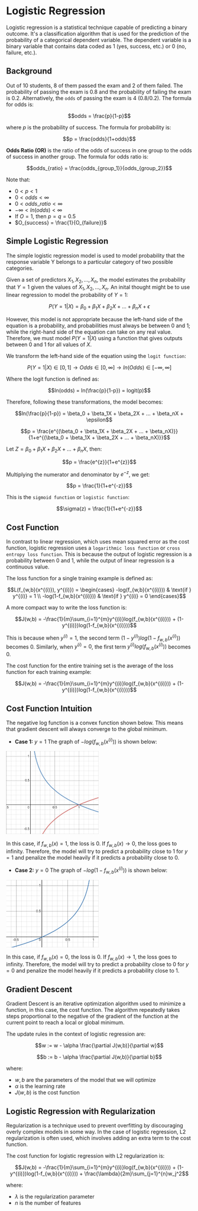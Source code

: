 # Logistic Regression
Logistic regression is a statistical technique capable of predicting a binary outcome. It's a classification algorithm that is used for the prediction of the probability of a categorical dependent variable. The dependent variable is a binary variable that contains data coded as 1 (yes, success, etc.) or 0 (no, failure, etc.).

## Background
Out of 10 students, 8 of them passed the exam and 2 of them failed. The probability of passing the exam is 0.8 and the probability of failing the exam is 0.2. Alternatively, the `odds` of passing the exam is 4 (0.8/0.2). The formula for odds is:

$$odds = \frac{p}{1-p}$$

where $p$ is the probability of success. The formula for probability is:

$$p = \frac{odds}{1+odds}$$

**Odds Ratio (OR)** is the ratio of the odds of success in one group to the odds of success in another group. The formula for odds ratio is:

$$odds_{ratio} = \frac{odds_{group_1}}{odds_{group_2}}$$

Note that:
- $0 < p < 1$
- $0 < odds < \infty$
- $0 < odds\_ratio < \infty$
- $-\infty < ln(odds) < \infty$
- If $O = 1$, then $p = q = 0.5$
- $O_{success} = \frac{1}{O_{failure}}$

## Simple Logistic Regression
The simple logistic regression model is used to model probability that the response variable Y belongs to a particular category of two possible categories. 

Given a set of predictors $X_1, X_2, ..., X_n$, the model estimates the probability that $Y = 1$ given the values of $X_1, X_2, ..., X_n$. An inital thought might be to use linear regression to model the probability of $Y = 1$:

$$P(Y=1|X) = \beta_0 + \beta_1X + \beta_2X + ... + \beta_nX + \epsilon$$

However, this model is not appropriate because the left-hand side of the equation is a probability, and probabilities must always be between 0 and 1; while the right-hand side of the equation can take on any real value. Therefore, we must model $P(Y=1|X)$ using a function that gives outputs between 0 and 1 for all values of $X$.

We transform the left-hand side of the equation using the `logit function`:

$$P(Y=1|X) \in [0,1] \rightarrow Odds \in [0,\infty] \rightarrow ln(Odds) \in [-\infty,\infty]$$

Where the logit function is defined as:

$$ln(odds) = ln(\frac{p}{1-p}) = logit(p)$$

Therefore, following these transformations, the model becomes:

$$ln(\frac{p}{1-p}) = \beta_0 + \beta_1X + \beta_2X + ... + \beta_nX + \epsilon$$

$$p = \frac{e^{(\beta_0 + \beta_1X + \beta_2X + ... + \beta_nX)}}{1+e^{(\beta_0 + \beta_1X + \beta_2X + ... + \beta_nX)}}$$

Let $Z = \beta_0 + \beta_1X + \beta_2X + ... + \beta_nX$, then:

$$p = \frac{e^{z}}{1+e^{z}}$$

Multiplying the numerator and denominator by $e^{-z}$, we get:

$$p = \frac{1}{1+e^{-z}}$$

This is the `sigmoid function` or `logistic function`:

$$\sigma(z) = \frac{1}{1+e^{-z}}$$

## Cost Function
In contrast to linear regression, which uses mean squared error as the cost function, logistic regression uses a `logarithmic loss function` or `cross entropy loss function`. This is because the output of logistic regression is a probability between 0 and 1, while the output of linear regression is a continuous value. 

The loss function for a single training example is defined as:

$$L(f_{w,b}(x^{(i)}), y^{(i)}) = \begin{cases} 
-log(f_{w,b}(x^{(i)})) & \text{if } y^{(i)} = 1 \\ 
-log(1-f_{w,b}(x^{(i)})) & \text{if } y^{(i)} = 0 
\end{cases}$$

A more compact way to write the loss function is:

$$J(w,b) = -\frac{1}{m}\sum_{i=1}^{m}y^{(i)}log(f_{w,b}(x^{(i)})) + (1-y^{(i)})log(1-f_{w,b}(x^{(i)}))$$

This is because when $y^{(i)}=1$, the second term $(1-y^{(i)})log(1-f_{w,b}(x^{(i)}))$ becomes 0. Similarly, when $y^{(i)}=0$, the first term $y^{(i)}log(f_{w,b}(x^{(i)}))$ becomes 0.

The cost function for the entire training set is the average of the loss function for each training example:

$$J(w,b) = -\frac{1}{m}\sum_{i=1}^{m}y^{(i)}log(f_{w,b}(x^{(i)})) + (1-y^{(i)})log(1-f_{w,b}(x^{(i)}))$$

## Cost Function Intuition
The negative log function is a convex function shown below. This means that gradient descent will always converge to the global minimum.

- **Case 1:** $y=1$
The graph of $-log(f_{w,b}(x^{(i)}))$ is shown below:
<img src="../media/negative_log1.png" width=250px>

In this case, if $f_{w,b}(x) = 1$, the loss is 0. If $f_{w,b}(x) \rightarrow 0$, the loss goes to infinity. Therefore, the model will try to predict a probability close to 1 for $y=1$ and penalize the model heavily if it predicts a probability close to 0.

- **Case 2:** $y=0$
The graph of $-log(1-f_{w,b}(x^{(i)}))$ is shown below:
<img src="../media/negative_log2.png" width=250px>

In this case, if $f_{w,b}(x) = 0$, the loss is 0. If $f_{w,b}(x) \rightarrow 1$, the loss goes to infinity. Therefore, the model will try to predict a probability close to 0 for $y=0$ and penalize the model heavily if it predicts a probability close to 1.

## Gradient Descent
Gradient Descent is an iterative optimization algorithm used to minimize a function, in this case, the cost function. The algorithm repeatedly takes steps proportional to the negative of the gradient of the function at the current point to reach a local or global minimum.

The update rules in the context of logistic regression are:

$$w := w - \alpha \frac{\partial J(w,b)}{\partial w}$$

$$b := b - \alpha \frac{\partial J(w,b)}{\partial b}$$

where:
- $w, b$ are the parameters of the model that we will optimize
- $\alpha$ is the learning rate
- $J(w,b)$ is the cost function

## Logistic Regression with Regularization
Regularization is a technique used to prevent overfitting by discouraging overly complex models in some way. In the case of logistic regression, L2 regularization is often used, which involves adding an extra term to the cost function.

The cost function for logistic regression with L2 regularization is:

$$J(w,b) = -\frac{1}{m}\sum_{i=1}^{m}y^{(i)}log(f_{w,b}(x^{(i)})) + (1-y^{(i)})log(1-f_{w,b}(x^{(i)})) + \frac{\lambda}{2m}\sum_{j=1}^{n}w_j^2$$

where:
- $\lambda$ is the regularization parameter
- $n$ is the number of features
